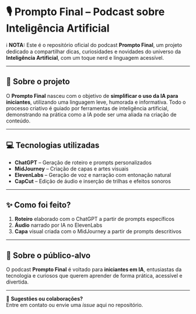 # 🎙️ Prompto Final – Podcast sobre Inteligência Artificial

ℹ️ **NOTA:** Este é o repositório oficial do podcast **Prompto Final**, um projeto dedicado a compartilhar dicas, curiosidades e novidades do universo da **Inteligência Artificial**, com um toque nerd e linguagem acessível.

---

## 🧠 Sobre o projeto

O **Prompto Final** nasceu com o objetivo de **simplificar o uso da IA para iniciantes**, utilizando uma linguagem leve, humorada e informativa. Todo o processo criativo é guiado por ferramentas de inteligência artificial, demonstrando na prática como a IA pode ser uma aliada na criação de conteúdo.

---

## 💻 Tecnologias utilizadas

- **ChatGPT** – Geração de roteiro e prompts personalizados
- **MidJourney** – Criação de capas e artes visuais
- **ElevenLabs** – Geração de voz e narração com entonação natural
- **CapCut** – Edição de áudio e inserção de trilhas e efeitos sonoros

---

## ✨ Como foi feito?

1. **Roteiro** elaborado com o ChatGPT a partir de prompts específicos
2. **Áudio** narrado por IA no ElevenLabs
3. **Capa** visual criada com o MidJourney a partir de prompts descritivos

---

## 🚀 Sobre o público-alvo

O podcast **Prompto Final** é voltado para **iniciantes em IA**, entusiastas da tecnologia e curiosos que querem aprender de forma prática, acessível e divertida.

---

📩 **Sugestões ou colaborações?**  
Entre em contato ou envie uma *issue* aqui no repositório.

